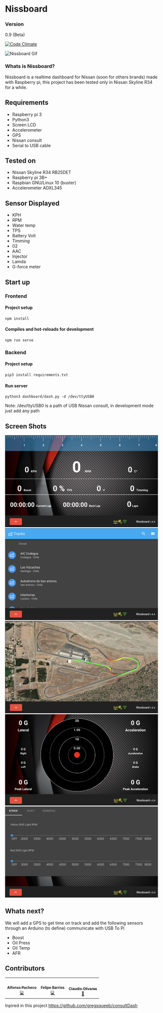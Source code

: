 # Nissboard

### Version
0.9 (Beta)

[![Code Climate](https://codeclimate.com/github/matiasmenares/Nissboard/badges/gpa.svg)](https://codeclimate.com/github/matiasmenares/Nissboard)

![Nissboard Gif](https://github.com/matiasmenares/Nissboard/blob/master/extras/ezgif.com-video-to-gif.gif?raw=true)

### Whats is Nissboard?

Nissboard is a realtime dashboard for Nissan (soon for others brands) made with Raspberry pi, this project has been tested only in Nissan Skyline R34 for a while.

## Requirements

* Raspberry pi 3 
* Python3
* Screen LCD
* Accelerometer
* GPS
* Nissan consult
* Serial to USB cable

## Tested on

* Nissan Skyline R34 RB25DET
* Raspberry pi 3B+
* Raspbian GNU/Linux 10 (buster)
* Accelerometer ADXL345

## Sensor Displayed

* KPH
* RPM
* Water temp
* TPS
* Battery Volt
* Timming
* 02
* AAC
* Injector
* Lamda
* G-force meter

## Start up

### Frontend

#### Project setup
```
npm install
```
#### Compiles and hot-reloads for development
```
npm run serve
```

### Backend

#### Project setup
```
pip3 install requirements.txt 
```
#### Run server
```
python3 dashboard/dash.py -d /dev/ttyUSB0
```
Note: /dev/ttyUSB0 is a path of USB Nissan consult, in development mode just add any path

## Screen Shots
![Shuffle Logo](https://raw.githubusercontent.com/matiasmenares/Nissboard/master/extras/dash-1.png)
![Shuffle Logo](https://raw.githubusercontent.com/matiasmenares/Nissboard/master/extras/track-list.png)
![Shuffle Logo](https://raw.githubusercontent.com/matiasmenares/Nissboard/master/extras/track-map.png)
![Shuffle Logo](https://raw.githubusercontent.com/matiasmenares/Nissboard/master/extras/g-force.png)
![Shuffle Logo](https://raw.githubusercontent.com/matiasmenares/Nissboard/master/extras/setting.png)

## Whats next?

We will add a GPS to get time on track and add the following sensors through an Arduino (to define) communicate with USB To Pi

* Boost
* Oil Press
* Oil Temp
* AFR

## Contributors
<!-- ALL-CONTRIBUTORS-LIST:START - Do not remove or modify this section -->
<!-- prettier-ignore-start -->
<!-- markdownlint-disable -->
<table>
  <tr>
    <td align="center"><a href="https://github.com/alcheco"><img src="https://avatars2.githubusercontent.com/u/1217849?s=400&u=1ff2307579594780330c3f9f29efcb54b2ba567a&v=4" width="100px;" alt=""/><br /><sub><b>Alfonso Pacheco</b></sub></a><br /><a href="https://github.com/matiasmenares/Nissboard?author=alcheco" title="Code">💻</a></td>
    <td align="center"><a href="https://github.com/fbarriosCL"><img src="https://avatars0.githubusercontent.com/u/10846283?s=400&u=b4c9e041a98ad862386e2068abd31fdd9fa9168e&v=4" width="100px;" alt=""/><br /><sub><b>Felipe Barrios</b></sub></a><br /><a href="https://github.com/matiasmenares/Nissboard?author=fbarriosCL" title="Code">💻</a></td>
    <td align="center"><a href="https://github.com/pornoob"><img src="https://avatars1.githubusercontent.com/u/6501343?s=400&v=4" width="100px;" alt=""/><br /><sub><b>Claudio Olivares</b></sub></a><br /><a href="https://github.com/matiasmenares/Nissboard?author=pornoob" title="Code">🧠</a></td>
  </tr>
</table>

Inpired in this project https://github.com/gregsqueeb/consultDash